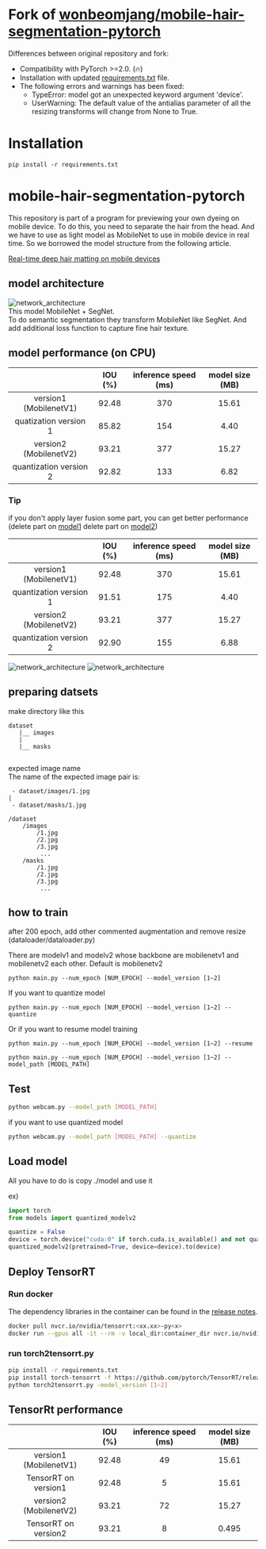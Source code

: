 # Fork of [wonbeomjang/mobile-hair-segmentation-pytorch](https://github.com/wonbeomjang/mobile-hair-segmentation-pytorch)

Differences between original repository and fork:

* Compatibility with PyTorch >=2.0. (🔥)
* Installation with updated [requirements.txt](requirements.txt) file.
* The following errors and warnings has been fixed:
  * TypeError: model got an unexpected keyword argument 'device'.
  * UserWarning: The default value of the antialias parameter of all the resizing transforms will change from None to True.

# Installation

```shell
pip install -r requirements.txt
```







# mobile-hair-segmentation-pytorch
This repository is part of a program for previewing your own dyeing on mobile device.
To do this, you need to separate the hair from the head.
And we have to use as light model as MobileNet to use in mobile device in real time.
So we borrowed the model structure from the following article.  
  
[Real-time deep hair matting on mobile devices](https://arxiv.org/abs/1712.07168) 

## model architecture
![network_architecture](./image/network_architecture.PNG)   
This model MobileNet + SegNet.  
To do semantic segmentation they transform MobileNet like SegNet.
And add additional loss function to capture fine hair texture.

## model performance (on CPU)
|                        | IOU (%) | inference speed (ms) | model size (MB) |
|:----------------------:|:-------:|:--------------------:|:---------------:|
| version1 (MobilenetV1) |  92.48  |         370          |      15.61      |
|  quatization version 1 |  85.82  |         154          |      4.40       |
| version2 (MobilenetV2) |  93.21  |         377          |      15.27      |
| quantization version 2 |  92.82  |         133          |      6.82       |

### Tip
if you don't apply layer fusion some part, you can get better performance  
(delete part on [model1](https://github.com/wonbeomjang/mobile-hair-segmentation-pytorch/blob/b6a0b88fc6499e8fe24208355350c13b51b040a8/models/quantization/modelv1.py#L57)
delete part on [model2](https://github.com/wonbeomjang/mobile-hair-segmentation-pytorch/blob/b6a0b88fc6499e8fe24208355350c13b51b040a8/models/quantization/modelv2.py#L62))

|                         | IOU (%) | inference speed (ms) | model size (MB) |
|:-----------------------:|:-------:|:--------------------:|:---------------:|
| version1 (MobilenetV1)  |  92.48  |         370          |      15.61      |
| quantization version 1  |  91.51  |         175          |       4.40      |
| version2 (MobilenetV2)  |  93.21  |         377          |      15.27      |
| quantization version 2  |  92.90  |         155          |       6.88      |

![network_architecture](./image/sample_image.PNG)
![network_architecture](./image/webcam.gif)

## preparing datsets
make directory like this
```
dataset
   |__ images
   |
   |__ masks
   
```
expected image name  
The name of the expected image pair is:  
```
 - dataset/images/1.jpg 
| 
 - dataset/masks/1.jpg  
```

```
/dataset
    /images
        /1.jpg
        /2.jpg
        /3.jpg 
         ...
    /masks
        /1.jpg
        /2.jpg
        /3.jpg 
         ...
```
## how to train
after 200 epoch, add other commented augmentation and remove resize  
(dataloader/dataloader.py)  

There are modelv1 and modelv2 whose backbone are mobilenetv1 and mobilenetv2 each other.
Default is mobilenetv2
```
python main.py --num_epoch [NUM_EPOCH] --model_version [1~2]
```
If you want to quantize model
```
python main.py --num_epoch [NUM_EPOCH] --model_version [1~2] --quantize
```
Or if you want to resume model training
```
python main.py --num_epoch [NUM_EPOCH] --model_version [1~2] --resume
```
```
python main.py --num_epoch [NUM_EPOCH] --model_version [1~2] --model_path [MODEL_PATH]
```
## Test
```bash
python webcam.py --model_path [MODEL_PATH]
```
if you want to use quantized model
```bash
python webcam.py --model_path [MODEL_PATH] --quantize
```

## Load model
All you have to do is copy ./model and use it

ex)
```python
import torch
from models import quantized_modelv2

quantize = False
device = torch.device("cuda:0" if torch.cuda.is_available() and not quantize else "cpu")
quantized_modelv2(pretrained=True, device=device).to(device)
```

## Deploy TensorRT

### Run docker
The dependency libraries in the container can be found in the [release notes](https://docs.nvidia.com/deeplearning/tensorrt/container-release-notes/running.html).
```bash
docker pull nvcr.io/nvidia/tensorrt:<xx.xx>-py<x>
docker run --gpus all -it --rm -v local_dir:container_dir nvcr.io/nvidia/tensorrt:<xx.xx>-py<x>
```

### run torch2tensorrt.py
```bash
pip install -r requirements.txt
pip install torch-tensorrt -f https://github.com/pytorch/TensorRT/releases
python torch2tensorrt.py -model_version [1~2]
```

## TensorRt performance
|                        | IOU (%) | inference speed (ms) | model size (MB) |
|:----------------------:|:-------:|:--------------------:|:---------------:|
| version1 (MobilenetV1) |  92.48  |          49          |      15.61      |
|  TensorRT on version1  |  92.48  |          5           |      15.61      |
| version2 (MobilenetV2) |  93.21  |          72          |      15.27      |
|  TensorRT on version2  |  93.21  |          8           |      0.495      |
